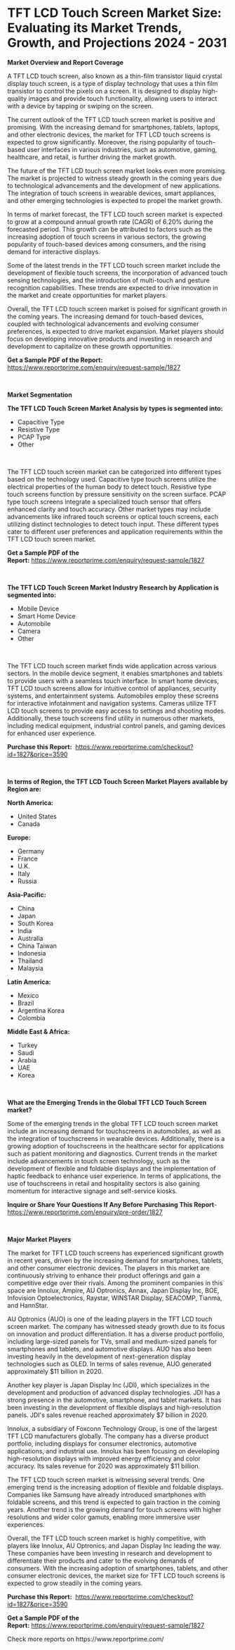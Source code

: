 <p><h1>TFT LCD Touch Screen Market Size: Evaluating its Market Trends, Growth, and Projections 2024 - 2031</h1></p><p><strong>Market Overview and Report Coverage</strong></p>
<p><p>A TFT LCD touch screen, also known as a thin-film transistor liquid crystal display touch screen, is a type of display technology that uses a thin film transistor to control the pixels on a screen. It is designed to display high-quality images and provide touch functionality, allowing users to interact with a device by tapping or swiping on the screen.</p><p>The current outlook of the TFT LCD touch screen market is positive and promising. With the increasing demand for smartphones, tablets, laptops, and other electronic devices, the market for TFT LCD touch screens is expected to grow significantly. Moreover, the rising popularity of touch-based user interfaces in various industries, such as automotive, gaming, healthcare, and retail, is further driving the market growth.</p><p>The future of the TFT LCD touch screen market looks even more promising. The market is projected to witness steady growth in the coming years due to technological advancements and the development of new applications. The integration of touch screens in wearable devices, smart appliances, and other emerging technologies is expected to propel the market growth.</p><p>In terms of market forecast, the TFT LCD touch screen market is expected to grow at a compound annual growth rate (CAGR) of 6.20% during the forecasted period. This growth can be attributed to factors such as the increasing adoption of touch screens in various sectors, the growing popularity of touch-based devices among consumers, and the rising demand for interactive displays.</p><p>Some of the latest trends in the TFT LCD touch screen market include the development of flexible touch screens, the incorporation of advanced touch sensing technologies, and the introduction of multi-touch and gesture recognition capabilities. These trends are expected to drive innovation in the market and create opportunities for market players.</p><p>Overall, the TFT LCD touch screen market is poised for significant growth in the coming years. The increasing demand for touch-based devices, coupled with technological advancements and evolving consumer preferences, is expected to drive market expansion. Market players should focus on developing innovative products and investing in research and development to capitalize on these growth opportunities.</p></p>
<p><strong>Get a Sample PDF of the Report:</strong> <a href="https://www.reportprime.com/enquiry/request-sample/1827">https://www.reportprime.com/enquiry/request-sample/1827</a></p>
<p>&nbsp;</p>
<p><strong>Market Segmentation</strong></p>
<p><strong>The TFT LCD Touch Screen Market Analysis by types is segmented into:</strong></p>
<p><ul><li>Capacitive Type</li><li>Resistive Type</li><li>PCAP Type</li><li>Other</li></ul></p>
<p>&nbsp;</p>
<p><p>The TFT LCD touch screen market can be categorized into different types based on the technology used. Capacitive type touch screens utilize the electrical properties of the human body to detect touch. Resistive type touch screens function by pressure sensitivity on the screen surface. PCAP type touch screens integrate a specialized touch sensor that offers enhanced clarity and touch accuracy. Other market types may include advancements like infrared touch screens or optical touch screens, each utilizing distinct technologies to detect touch input. These different types cater to different user preferences and application requirements within the TFT LCD touch screen market.</p></p>
<p><strong>Get a Sample PDF of the Report:</strong>&nbsp;<a href="https://www.reportprime.com/enquiry/request-sample/1827">https://www.reportprime.com/enquiry/request-sample/1827</a></p>
<p>&nbsp;</p>
<p><strong>The TFT LCD Touch Screen Market Industry Research by Application is segmented into:</strong></p>
<p><ul><li>Mobile Device</li><li>Smart Home Device</li><li>Automobile</li><li>Camera</li><li>Other</li></ul></p>
<p>&nbsp;</p>
<p><p>The TFT LCD touch screen market finds wide application across various sectors. In the mobile device segment, it enables smartphones and tablets to provide users with a seamless touch interface. In smart home devices, TFT LCD touch screens allow for intuitive control of appliances, security systems, and entertainment systems. Automobiles employ these screens for interactive infotainment and navigation systems. Cameras utilize TFT LCD touch screens to provide easy access to settings and shooting modes. Additionally, these touch screens find utility in numerous other markets, including medical equipment, industrial control panels, and gaming devices for enhanced user experience.</p></p>
<p><strong>Purchase this Report:</strong>&nbsp; <a href="https://www.reportprime.com/checkout?id=1827&price=3590">https://www.reportprime.com/checkout?id=1827&price=3590</a></p>
<p>&nbsp;</p>
<p><strong>In terms of Region, the TFT LCD Touch Screen Market Players available by Region are:</strong></p>
<p>
    <p> <strong> North America: </strong>
        <ul>
            <li>United States</li>
            <li>Canada</li>
        </ul>
        </p> 
    <p> <strong> Europe: </strong>
        <ul>
            <li>Germany</li>
            <li>France</li>
            <li>U.K.</li>
            <li>Italy</li>
            <li>Russia</li>
        </ul>
        </p> 
    <p> <strong> Asia-Pacific: </strong>
        <ul>
            <li>China</li>
            <li>Japan</li>
            <li>South Korea</li>
            <li>India</li>
            <li>Australia</li>
            <li>China Taiwan</li>
            <li>Indonesia</li>
            <li>Thailand</li>
            <li>Malaysia</li>
        </ul>
        </p> 
    <p> <strong> Latin America: </strong>
        <ul>
            <li>Mexico</li>
            <li>Brazil</li>
            <li>Argentina Korea</li>
            <li>Colombia</li>
        </ul>
        </p> 
    <p> <strong> Middle East & Africa: </strong>
        <ul>
            <li>Turkey</li>
            <li>Saudi</li>
            <li>Arabia</li>
            <li>UAE</li>
            <li>Korea</li>
        </ul>
    </p>
    </p>
<p>&nbsp;</p>
<p><strong>What are the Emerging Trends in the Global TFT LCD Touch Screen market?</strong></p>
<p><p>Some of the emerging trends in the global TFT LCD touch screen market include an increasing demand for touchscreens in automobiles, as well as the integration of touchscreens in wearable devices. Additionally, there is a growing adoption of touchscreens in the healthcare sector for applications such as patient monitoring and diagnostics. Current trends in the market include advancements in touch screen technology, such as the development of flexible and foldable displays and the implementation of haptic feedback to enhance user experience. In terms of applications, the use of touchscreens in retail and hospitality sectors is also gaining momentum for interactive signage and self-service kiosks.</p></p>
<p><strong>Inquire or Share Your Questions If Any Before Purchasing This Report</strong>- <a href="https://www.reportprime.com/enquiry/pre-order/1827">https://www.reportprime.com/enquiry/pre-order/1827</a></p>
<p>&nbsp;</p>
<p><strong>Major Market Players</strong></p>
<p><p>The market for TFT LCD touch screens has experienced significant growth in recent years, driven by the increasing demand for smartphones, tablets, and other consumer electronic devices. The players in this market are continuously striving to enhance their product offerings and gain a competitive edge over their rivals. Among the prominent companies in this space are Innolux, Ampire, AU Optronics, Annax, Japan Display Inc, BOE, Infovision Optoelectronics, Raystar, WINSTAR Display, SEACOMP, Tianma, and HannStar.</p><p>AU Optronics (AUO) is one of the leading players in the TFT LCD touch screen market. The company has witnessed steady growth due to its focus on innovation and product differentiation. It has a diverse product portfolio, including large-sized panels for TVs, small and medium-sized panels for smartphones and tablets, and automotive displays. AUO has also been investing heavily in the development of next-generation display technologies such as OLED. In terms of sales revenue, AUO generated approximately $11 billion in 2020.</p><p>Another key player is Japan Display Inc (JDI), which specializes in the development and production of advanced display technologies. JDI has a strong presence in the automotive, smartphone, and tablet markets. It has been investing in the development of flexible displays and high-resolution panels. JDI's sales revenue reached approximately $7 billion in 2020.</p><p>Innolux, a subsidiary of Foxconn Technology Group, is one of the largest TFT LCD manufacturers globally. The company has a diverse product portfolio, including displays for consumer electronics, automotive applications, and industrial use. Innolux has been focusing on developing high-resolution displays with improved energy efficiency and color accuracy. Its sales revenue for 2020 was approximately $11 billion.</p><p>The TFT LCD touch screen market is witnessing several trends. One emerging trend is the increasing adoption of flexible and foldable displays. Companies like Samsung have already introduced smartphones with foldable screens, and this trend is expected to gain traction in the coming years. Another trend is the growing demand for touch screens with higher resolutions and wider color gamuts, enabling more immersive user experiences.</p><p>Overall, the TFT LCD touch screen market is highly competitive, with players like Innolux, AU Optronics, and Japan Display Inc leading the way. These companies have been investing in research and development to differentiate their products and cater to the evolving demands of consumers. With the increasing adoption of smartphones, tablets, and other consumer electronic devices, the market size for TFT LCD touch screens is expected to grow steadily in the coming years.</p></p>
<p><strong>Purchase this Report:</strong>&nbsp;&nbsp;<a href="https://www.reportprime.com/checkout?id=1827&price=3590">https://www.reportprime.com/checkout?id=1827&price=3590</a></p>
<p></p>
<p><strong>Get a Sample PDF of the Report:</strong>&nbsp;<a href="https://www.reportprime.com/enquiry/request-sample/1827">https://www.reportprime.com/enquiry/request-sample/1827</a></p>
<p>Check more reports on https://www.reportprime.com/</p>